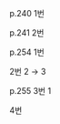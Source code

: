 p.240 1번

<script>
      let numbers = [273, 25, 75, 52, 103, 32, 57, 24, 76];

      numbers = numbers.filter((value) => {
        return value % 2 === 1 && value <= 100 && value % 5 === 0;
      });

      console.log(numbers);
</script>

p.241 2번

<script>
      const array = ["사과", "배", "귤", "바나나"];

      console.log("# for in 반복문");
      array.forEach((value) => {
        console.log(value);
      });

      console.log("# for of 반복문");
      array.forEach((value) => {
        console.log(value);
      });
</script>

p.254 1번

<script>
      const book = {
        name: "혼자 공부하는 파이썬",
        price: "18000",
        publisher: "한빛미디어",
      };
</script>

2번
2 → 3

p.255 3번
1

4번

<script>
    print: function (lang) {
          console.log(this.ko + "는" + lang[lang] + "로" + [lang]);}
</script>
